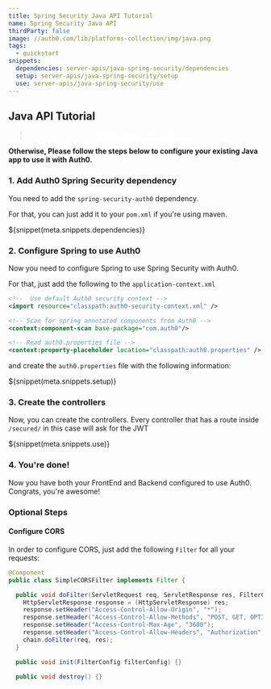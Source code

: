 ```yaml
---
title: Spring Security Java API Tutorial
name: Spring Security Java API
thirdParty: false
image: //auth0.com/lib/platforms-collection/img/java.png
tags:
  - quickstart
snippets:
  dependencies: server-apis/java-spring-security/dependencies
  setup: server-apis/java-spring-security/setup
  use: server-apis/java-spring-security/use
---
```


## Java API Tutorial

<div class="package" style="text-align: center;">
  <blockquote>
    <a href="/spring-security-auth0/master/create-package?path=examples/api-example&filePath=examples/api-example/src/main/resources/auth0.properties&type=replace${account.clientParam}" class="btn btn-lg btn-success btn-package" style="text-transform: uppercase; color: white">
      <span style="display: block">Download a Seed project</span>
    </a>
  </blockquote>
</div>

**Otherwise, Please follow the steps below to configure your existing Java app to use it with Auth0.**

### 1. Add Auth0 Spring Security dependency

You need to add the `spring-security-auth0` dependency.

For that, you can just add it to your `pom.xml` if you're using maven.

${snippet(meta.snippets.dependencies)}

### 2. Configure Spring to use Auth0

Now you need to configure Spring to use Spring Security with Auth0.

For that, just add the following to the `application-context.xml`

```xml
<!--  Use default Auth0 security context -->
<import resource="classpath:auth0-security-context.xml" />

<!-- Scan for spring annotated components from Auth0 -->
<context:component-scan base-package="com.auth0"/>

<!-- Read auth0.properties file -->
<context:property-placeholder location="classpath:auth0.properties" />
```

and create the `auth0.properties` file with the following information:

${snippet(meta.snippets.setup)}

### 3. Create the controllers

Now, you can create the controllers. Every controller that has a route inside `/secured/` in this case will ask for the JWT

${snippet(meta.snippets.use)}

### 4. You're done!

Now you have both your FrontEnd and Backend configured to use Auth0. Congrats, you're awesome!

### Optional Steps
#### Configure CORS

In order to configure CORS, just add the following `Filter` for all your requests:

```java
@Component
public class SimpleCORSFilter implements Filter {

  public void doFilter(ServletRequest req, ServletResponse res, FilterChain chain) throws IOException, ServletException {
    HttpServletResponse response = (HttpServletResponse) res;
    response.setHeader("Access-Control-Allow-Origin", "*");
    response.setHeader("Access-Control-Allow-Methods", "POST, GET, OPTIONS, DELETE");
    response.setHeader("Access-Control-Max-Age", "3600");
    response.setHeader("Access-Control-Allow-Headers", "Authorization");
    chain.doFilter(req, res);
  }

  public void init(FilterConfig filterConfig) {}

  public void destroy() {}
```
